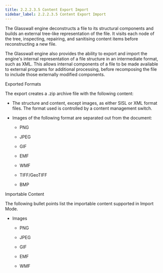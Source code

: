 ```yaml
---
title: 2.2.2.3.5 Content Export Import
sidebar_label: 2.2.2.3.5 Content Export Import
---
```


The Glasswall engine deconstructs a file to its structural components and builds an external tree-like representation of the file. It visits each node of the tree, inspecting, repairing, and sanitising content items before reconstructing a new file.

The Glasswall engine also provides the ability to export and import the engine&#39;s internal representation of a file structure in an intermediate format, such as XML. This allows internal components of a file to be made available to external programs for additional processing, before recomposing the file to include those externally modified components.

Exported Formats

The export creates a .zip archive file with the following content:

- The structure and content, except images, as either SISL or XML format files. The format used is controlled by a content management switch.

-  Images of the following format are separated out from the document:

   - PNG

   - JPEG

   - GIF

   - EMF

   - WMF

   - TIFF/GeoTIFF

   - BMP

Importable Content

The following bullet points list the importable content supported in Import Mode.

- Images

  - PNG

  - JPEG

  - GIF

  - EMF

  - WMF

|   |
| --- |